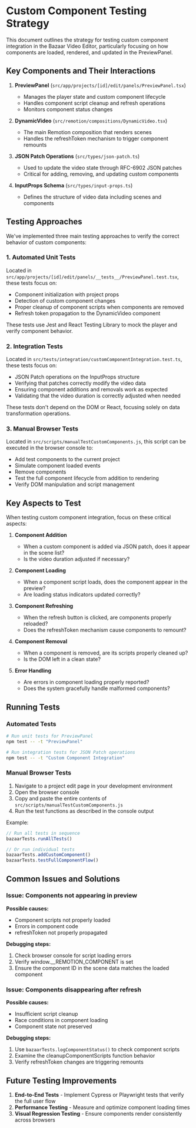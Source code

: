 # Custom Component Testing Strategy

This document outlines the strategy for testing custom component integration in the Bazaar Video Editor, particularly focusing on how components are loaded, rendered, and updated in the PreviewPanel.

## Key Components and Their Interactions

1. **PreviewPanel** (`src/app/projects/[id]/edit/panels/PreviewPanel.tsx`)
   - Manages the player state and custom component lifecycle
   - Handles component script cleanup and refresh operations
   - Monitors component status changes

2. **DynamicVideo** (`src/remotion/compositions/DynamicVideo.tsx`)
   - The main Remotion composition that renders scenes
   - Handles the refreshToken mechanism to trigger component remounts

3. **JSON Patch Operations** (`src/types/json-patch.ts`)
   - Used to update the video state through RFC-6902 JSON patches
   - Critical for adding, removing, and updating custom components

4. **InputProps Schema** (`src/types/input-props.ts`)
   - Defines the structure of video data including scenes and components

## Testing Approaches

We've implemented three main testing approaches to verify the correct behavior of custom components:

### 1. Automated Unit Tests

Located in `src/app/projects/[id]/edit/panels/__tests__/PreviewPanel.test.tsx`, these tests focus on:

- Component initialization with project props
- Detection of custom component changes
- Proper cleanup of component scripts when components are removed
- Refresh token propagation to the DynamicVideo component

These tests use Jest and React Testing Library to mock the player and verify component behavior.

### 2. Integration Tests

Located in `src/tests/integration/customComponentIntegration.test.ts`, these tests focus on:

- JSON Patch operations on the InputProps structure
- Verifying that patches correctly modify the video data
- Ensuring component additions and removals work as expected
- Validating that the video duration is correctly adjusted when needed

These tests don't depend on the DOM or React, focusing solely on data transformation operations.

### 3. Manual Browser Tests

Located in `src/scripts/manualTestCustomComponents.js`, this script can be executed in the browser console to:

- Add test components to the current project
- Simulate component loaded events
- Remove components
- Test the full component lifecycle from addition to rendering
- Verify DOM manipulation and script management

## Key Aspects to Test

When testing custom component integration, focus on these critical aspects:

1. **Component Addition**
   - When a custom component is added via JSON patch, does it appear in the scene list?
   - Is the video duration adjusted if necessary?

2. **Component Loading**
   - When a component script loads, does the component appear in the preview?
   - Are loading status indicators updated correctly?

3. **Component Refreshing**
   - When the refresh button is clicked, are components properly reloaded?
   - Does the refreshToken mechanism cause components to remount?

4. **Component Removal**
   - When a component is removed, are its scripts properly cleaned up?
   - Is the DOM left in a clean state?

5. **Error Handling**
   - Are errors in component loading properly reported?
   - Does the system gracefully handle malformed components?

## Running Tests

### Automated Tests

```bash
# Run unit tests for PreviewPanel
npm test -- -t "PreviewPanel"

# Run integration tests for JSON Patch operations
npm test -- -t "Custom Component Integration"
```

### Manual Browser Tests

1. Navigate to a project edit page in your development environment
2. Open the browser console
3. Copy and paste the entire contents of `src/scripts/manualTestCustomComponents.js`
4. Run the test functions as described in the console output

Example:
```javascript
// Run all tests in sequence
bazaarTests.runAllTests()

// Or run individual tests
bazaarTests.addCustomComponent()
bazaarTests.testFullComponentFlow()
```

## Common Issues and Solutions

### Issue: Components not appearing in preview

**Possible causes:**
- Component scripts not properly loaded
- Errors in component code
- refreshToken not properly propagated

**Debugging steps:**
1. Check browser console for script loading errors
2. Verify window.__REMOTION_COMPONENT is set
3. Ensure the component ID in the scene data matches the loaded component

### Issue: Components disappearing after refresh

**Possible causes:**
- Insufficient script cleanup
- Race conditions in component loading
- Component state not preserved

**Debugging steps:**
1. Use `bazaarTests.logComponentStatus()` to check component scripts
2. Examine the cleanupComponentScripts function behavior
3. Verify refreshToken changes are triggering remounts

## Future Testing Improvements

1. **End-to-End Tests** - Implement Cypress or Playwright tests that verify the full user flow
2. **Performance Testing** - Measure and optimize component loading times
3. **Visual Regression Testing** - Ensure components render consistently across browsers 